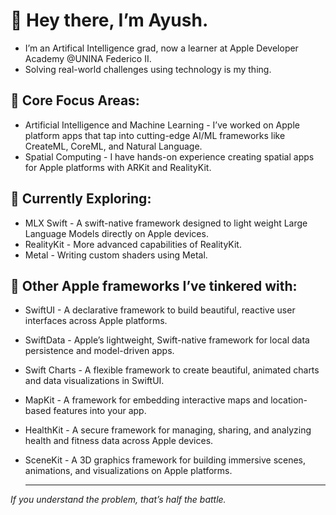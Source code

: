 # 👋 Hey there, I’m Ayush.
- I’m an Artifical Intelligence grad, now a learner at Apple Developer Academy @UNINA Federico II.
- Solving real-world challenges using technology is my thing.

## 👀 Core Focus Areas:
- Artificial Intelligence and Machine Learning - I’ve worked on Apple platform apps that tap into cutting-edge AI/ML frameworks like CreateML, CoreML, and Natural Language.
- Spatial Computing - I have hands-on experience creating spatial apps for Apple platforms with ARKit and RealityKit.

## 🧭 Currently Exploring:
- MLX Swift - A swift-native framework designed to light weight Large Language Models directly on Apple devices.
- RealityKit - More advanced capabilities of RealityKit.
- Metal - Writing custom shaders using Metal.

## 🧳 Other Apple frameworks I’ve tinkered with:
- SwiftUI - A declarative framework to build beautiful, reactive user interfaces across Apple platforms.
- SwiftData - Apple’s lightweight, Swift-native framework for local data persistence and model-driven apps.
- Swift Charts - A flexible framework to create beautiful, animated charts and data visualizations in SwiftUI.
- MapKit - A framework for embedding interactive maps and location-based features into your app.
- HealthKit - A secure framework for managing, sharing, and analyzing health and fitness data across Apple devices.
- SceneKit - A 3D graphics framework for building immersive scenes, animations, and visualizations on Apple platforms.

  ---

*If you understand the problem, that’s half the battle.*
<!---
thisisayushs/thisisayushs is a ✨ special ✨ repository because its `README.md` (this file) appears on your GitHub profile.
You can click the Preview link to take a look at your changes.
--->
